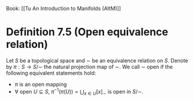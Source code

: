 Book: [[Tu An Introduction to Manifolds (AItM)]]
# Definition 7.5 (Open equivalence relation)
Let $S$ be a topological space and $\sim$ be an equivalence relation on $S$.
Denote by $\pi:S\to S/{\sim}$ the natural projection map of $\sim$.
We call $\sim$ open if the following equivalent statements hold:
- $\pi$ is an open mapping
- $\forall$ open $U\subseteq S$, $\displaystyle \pi ^{-1}(\pi(U))=\bigcup_{x\in U}[x]_{\sim}$ is open in $S/{\sim}$.
